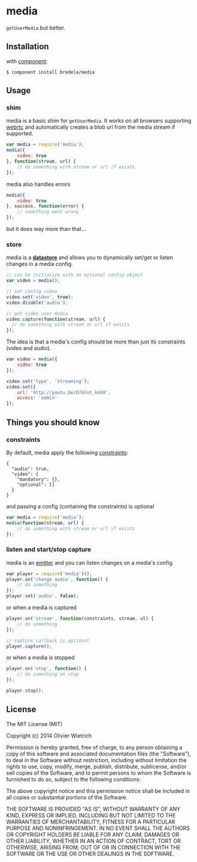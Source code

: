 media
====

  `getUserMedia` but better.

	
## Installation

with [component](http://github.com/component/component):

	$ component install bredele/media


## Usage

### shim
 
  media is a basic shim for `getUserMedia`. It works on all browsers supporting [webrtc](http://www.webrtc.org/) and automatically creates a blob url from the media stream if supported. 


```js
var media = require('media');
media({
	video: true
}, function(stream, url) {
	// do something with stream or url if exists
});
```

  media also handles errors

```js
media({
	video: true
}, success, function(error) {
	// something went wrong
});
```

  but it does way more than that...

### store

  media is a **[datastore](http://github.com/bredele/datastore)** and allows you to dynamically set/get or listen changes in a media config.

```js
// can be initialize with an optional config object
var video = media();

// set config video
video.set('video', true);
video.disable('audio');

// get video user media
video.capture(function(stream, url) {
  // do something with stream or url if exists
});
```

  The idea is that a media's config should be more than just its constraints (video and audio). 

```js
var video = media({
	video: true
});

video.set('type', 'streaming');
video.set({
	url: 'http://youtu.be/D7EFot_kmS0',
	access: 'admin'
});
```

## Things you should know

### constraints

  By default, media apply the following [constraints](http://src.chromium.org/svn/trunk/src/chrome/test/data/webrtc/manual/constraints.html):

```
{
  "audio": true,
  "video": {
    "mandatory": {},
    "optional": []
  }
}
``` 

  and passing a config (containing the constraints) is optional

```js
var media = require('media');
media(function(stream, url) {
	// do something with stream or url if exists
});
``` 

### listen and start/stop capture

  media is an [emitter](http://github.com/component/emitter) and you can listen changes on a media's config

```js
var player = require('media')();
player.on('change audio', function() {
	// do something
});
player.set('audio', false);
``` 

  or when a media is captured

```js
player.on('stream', function(constraints, stream, ul) {
	// do something
});

// capture callback is optional
player.capture();
``` 

 or when a media is stopped


```js
player.on('stop', function() {
	// do something on stop
});

player.stop();
``` 
  

## License

The MIT License (MIT)

Copyright (c) 2014 Olivier Wietrich

Permission is hereby granted, free of charge, to any person obtaining a copy
of this software and associated documentation files (the "Software"), to deal
in the Software without restriction, including without limitation the rights
to use, copy, modify, merge, publish, distribute, sublicense, and/or sell
copies of the Software, and to permit persons to whom the Software is
furnished to do so, subject to the following conditions:

The above copyright notice and this permission notice shall be included in all
copies or substantial portions of the Software.

THE SOFTWARE IS PROVIDED "AS IS", WITHOUT WARRANTY OF ANY KIND, EXPRESS OR
IMPLIED, INCLUDING BUT NOT LIMITED TO THE WARRANTIES OF MERCHANTABILITY,
FITNESS FOR A PARTICULAR PURPOSE AND NONINFRINGEMENT. IN NO EVENT SHALL THE
AUTHORS OR COPYRIGHT HOLDERS BE LIABLE FOR ANY CLAIM, DAMAGES OR OTHER
LIABILITY, WHETHER IN AN ACTION OF CONTRACT, TORT OR OTHERWISE, ARISING FROM,
OUT OF OR IN CONNECTION WITH THE SOFTWARE OR THE USE OR OTHER DEALINGS IN THE
SOFTWARE.

